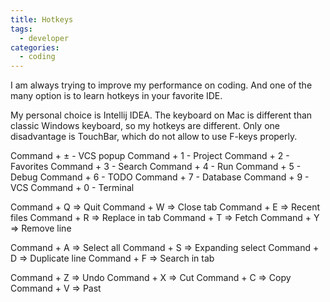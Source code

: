 ```yaml
---
title: Hotkeys
tags: 
  - developer
categories:
  - coding      
---
```

I am always trying to improve my performance on coding. And one of the many option is to learn hotkeys in your favorite IDE. 

My personal choice is Intellij IDEA.
The keyboard on Mac is different than classic Windows keyboard, so my hotkeys are different.
Only one disadvantage is TouchBar, which do not allow to use F-keys properly. 

Command + ± - VCS popup
Command + 1 - Project
Command + 2 - Favorites
Command + 3 - Search
Command + 4 - Run
Command + 5 - Debug
Command + 6 - TODO
Command + 7 - Database
Command + 9 - VCS
Command + 0 - Terminal

Command + Q => Quit
Command + W => Close tab
Command + E => Recent files
Command + R => Replace in tab
Command + T => Fetch
Command + Y => Remove line

Command + A => Select all
Command + S => Expanding select
Command + D => Duplicate line
Command + F => Search in tab

Command + Z => Undo
Command + X => Cut
Command + C => Copy
Command + V => Past
